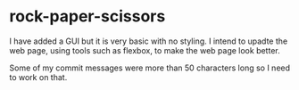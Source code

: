 # rock-paper-scissors

I have added a GUI but it is very basic with no styling. I intend to upadte the web page, using tools such as flexbox, to make the web page look better.

Some of my commit messages were more than 50 characters long so I need to work on that.
